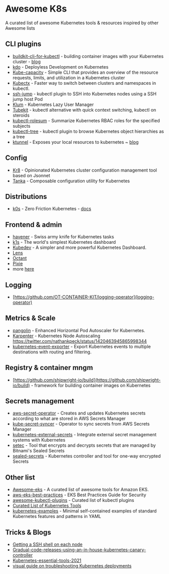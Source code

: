 # Awesome K8s

A curated list of awesome Kubernetes tools & resources inspired by other Awesome lists

CLI plugins
------------
* [buildkit-cli-for-kubectl](https://github.com/vmware-tanzu/buildkit-cli-for-kubectl#buildkit-cli-for-kubectl) - building container images with your Kubernetes cluster - [blog](https://blogs.vmware.com/opensource/2020/11/17/buildkit-cli-for-kubectl/)
* [kdo](https://github.com/stepro/kdo) - Deployless Development on Kubernetes
* [Kube-capacity](https://github.com/robscott/kube-capacity/) - Simple CLI that provides an overview of the resource requests, limits, and utilization in a Kubernetes cluster
* [Kubectx](https://github.com/ahmetb/kubectx) - Faster way to switch between clusters and namespaces in kubectl.
* [ssh-jump](https://github.com/yokawasa/kubectl-plugin-ssh-jump) - kubectl plugin to SSH into Kubernetes nodes using a SSH jump host Pod
* [Klum](https://github.com/ibuildthecloud/klum) - Kubernetes Lazy User Manager
* [Tubekit](https://github.com/reconquest/tubekit) - kubectl alternative with quick context switching, kubectl on steroids
* [kubectl-rolesum](https://github.com/Ladicle/kubectl-rolesum/) - Summarize Kubernetes RBAC roles for the specified subjects
* [kubectl-tree](https://github.com/ahmetb/kubectl-tree) - kubectl plugin to browse Kubernetes object hierarchies as a tree
* [ktunnel](https://github.com/omrikiei/ktunnel) - Exposes your local resources to kubernetes ~ [blog](https://mbuffett.com/posts/ktunnel-ngrok-replace/)

Config
------
* [Kr8](https://github.com/apptio/kr8) - Opinionated Kubernetes cluster configuration management tool based on Jsonnet
* [Tanka](https://tanka.dev/) - Composable configuration utility for Kubernetes

Distributions
-------------
* [k0s](https://github.com/k0sproject/k0s) - Zero Friction Kubernetes - [docs](https://github.com/k0sproject/k0s/blob/main/docs/create-cluster.md) 

Frontend & admin
-----------------
* [havener](https://github.com/homeport/havener) - Swiss army knife for Kubernetes tasks
* [k1s](https://github.com/weibeld/k1s) - The world's simplest Kubernetes dashboard
* [Kubedev](https://github.com/relferreira/kubedev) - A simpler and more powerful Kubernetes Dashboard.
* [Lens](https://github.com/lensapp/lens)
* [Octant](https://github.com/vmware-tanzu/octant)
* [Pixie](https://github.com/pixie-labs/pixie)
* more [here](https://ordina-jworks.github.io/cloud/2020/08/28/kubernetes-clients-comparison.html)

Logging 
-------
* [https://github.com/OT-CONTAINER-KIT/logging-operator](logging-operator)

Metrics & Scale
-----------------
* [pangolin](https://github.com/dpeckett/pangolin) - Enhanced Horizontal Pod Autoscaler for Kubernetes.
* [Karpenter](https://github.com/awslabs/karpenter) - Kubernetes Node Autoscaling https://twitter.com/nathankpeck/status/1420463945865998344
* [kubernetes-event-exporter](https://github.com/opsgenie/kubernetes-event-exporter) - Export Kubernetes events to multiple destinations with routing and filtering.

Registry & container mngm 
--------------------------
* [https://github.com/shipwright-io/build](https://github.com/shipwright-io/build) - framework for building container images on Kubernetes

Secrets management
-------------------
* [aws-secret-operator](https://github.com/mumoshu/aws-secret-operator) - Creates and updates Kubernetes secrets according to what are stored in AWS Secrets Manager
* [kube-secret-syncer](https://github.com/contentful-labs/kube-secret-syncer) - Operator to sync secrets from AWS Secrets Manager
* [kubernetes-external-secrets](https://github.com/godaddy/kubernetes-external-secrets) - Integrate external secret management systems with Kubernetes
* [setec](https://github.com/anthonysterling/setec) - Tool that encrypts and decrypts secrets that are managed by Bitnami's Sealed Secrets
* [sealed-secrets](https://github.com/bitnami-labs/sealed-secrets) - Kubernetes controller and tool for one-way encrypted Secrets


Other list
----------
* [Awesome-eks](https://github.com/realvz/awesome-eks) - A curated list of awesome tools for Amazon EKS.
* [aws-eks-best-practices](https://aws.github.io/aws-eks-best-practices/iam/) - EKS Best Practices Guide for Security
* [awesome-kubectl-plugins](https://github.com/ishantanu/awesome-kubectl-plugins) - Curated list of kubectl plugins
* [Curated List of Kubernetes Tools](https://kubezilla.com/tools/)
* [kubernetes-examples](https://github.com/ContainerSolutions/kubernetes-examples) - Minimal self-contained examples of standard Kubernetes features and patterns in YAML

Tricks & Blogs
---------------
* [Getting a SSH shell on each node](https://gist.github.com/xandout/8d24558c75c53f3cb8bf0a97ec25fcfc)
* [Gradual-code-releases-using-an-in-house-kubernetes-canary-controller](https://doordash.engineering/2021/04/14/gradual-code-releases-using-an-in-house-kubernetes-canary-controller/)
* [Kubernetes-essential-tools-2021](https://itnext.io/kubernetes-essential-tools-2021-def12e84c572)
* [visual guide on troubleshooting Kubernetes deployments](https://learnk8s.io/troubleshooting-deployments)
